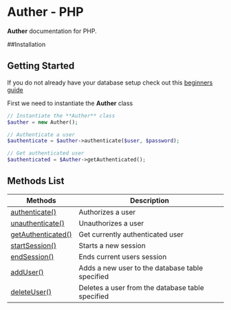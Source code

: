 # Auther - PHP

**Auther** documentation for PHP.

##Installation


## Getting Started

If you do not already have your database setup check out this [beginners guide](beginners_guide.md)

First we need to instantiate the **Auther** class

```php
// Instantiate the **Auther** class
$auther = new Auther();

// Authenticate a user
$authenticate = $auther->authenticate($user, $password);

// Get authenticated user
$authenticated = $Auther->getAuthenticated();
```

## Methods List

| Methods | Description |
| --- | --- |
| [authenticate()](methods/authenticate.md) | Authorizes a user |
| [unauthenticate()](methods/unauthenticate.md) | Unauthorizes a user |
| [getAuthenticated()](methods/get_authenticated.md) | Get currently authenticated user |
| [startSession()](methods/start_session.md) | Starts a new session |
| [endSession()](methods/end_session.md) | Ends current users session |
| [addUser()](methods/add_user.md) | Adds a new user to the database table specified |
| [deleteUser()](methods/delete_user.md) | Deletes a user from the database table specified |